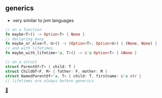## generics

* very similar to jvm languages

```rust
// on a function
fn maybe<T>() -> Option<T> { None }
// declaring many
fn maybe_or_else<T, U>() -> (Option<T>, Option<U>) { (None, None) }
// and with lifetimes
fn maybe_with_lifetime<'a, T>() -> &'a Option<T> { &None }

// on a struct
struct ParentOf<T> { child: T }
struct ChildOf<F, M> { father: F, mother: M }
struct NamedParentOf<'a, T> { child: T, firstname: &'a str }
// lifetimes are always before generics
```

[📒](https://doc.rust-lang.org/1.17.0/book/generics.html)